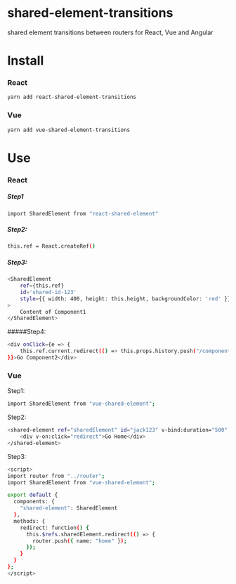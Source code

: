 # shared-element-transitions
shared element transitions between routers for React, Vue and Angular

# Install

### React

```bash
yarn add react-shared-element-transitions
```

### Vue

```bash
yarn add vue-shared-element-transitions
```

# Use

### React

##### Step1

```bash
import SharedElement from "react-shared-element"
```

##### Step2:

```bash
this.ref = React.createRef()
```

##### Step3:

```bash
<SharedElement
    ref={this.ref}
    id='shared-id-123'
    style={{ width: 400, height: this.height, backgroundColor: 'red' }}
>
    Content of Component1
</SharedElement>
```

#####Step4:

```bash
<div onClick={e => {
    this.ref.current.redirect(() => this.props.history.push("/component2"))
}}>Go Component2</div>
```

### Vue

Step1:

```bash
import SharedElement from "vue-shared-element";
```

Step2:

```bash
<shared-element ref="sharedElement" id="jack123" v-bind:duration="500" class="test">
    <div v-on:click="redirect">Go Home</div>
</shared-element>
```

Step3:

```bash
<script>
import router from "../router";
import SharedElement from "vue-shared-element";

export default {
  components: {
    "shared-element": SharedElement
  },
  methods: {
    redirect: function() {
      this.$refs.sharedElement.redirect(() => {
        router.push({ name: "home" });
      });
    }
  }
};
</script>
```